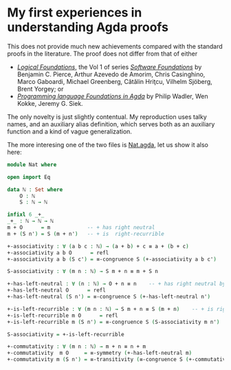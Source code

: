 # My first experiences in understanding Agda proofs

This does not provide much new achievements compared with the standard proofs in the literature.
The proof does not differ from that of either

- [*Logical Foundations*](https://softwarefoundations.cis.upenn.edu/lf-current), the Vol 1 of series [*Software Foundations*](https://softwarefoundations.cis.upenn.edu) by Benjamin C. Pierce, Arthur Azevedo de Amorim, Chris Casinghino, Marco Gaboardi, Michael Greenberg, Cătălin Hriţcu, Vilhelm Sjöberg, Brent Yorgey; or
- [*Programming language Foundations in Agda*](https://plfa.github.io) by Philip Wadler, Wen Kokke, Jeremy G. Siek.

The only novelty is just slightly contentual. My reproduction uses talky names, and an auxiliary alias definition, which serves both as an auxiliary function and a kind of vague generalization.

The more interesing one of the two files is [Nat.agda](Nat.agda), let us show it also here:

```agda
module Nat where

open import Eq

data ℕ : Set where
    O : ℕ
    S : ℕ → ℕ

infixl 6 _+_
_+_ : ℕ → ℕ → ℕ
m + O      = m            -- + has right neutral
m + (S n') = S (m + n')   -- + is  right-recurrible

+-associativity : ∀ (a b c : ℕ) → (a + b) + c ≡ a + (b + c)
+-associativity a b O      = refl
+-associativity a b (S c') = ≡-congruence S (+-associativity a b c')

S-associativity : ∀ (m n : ℕ) → S m + n ≡ m + S n

+-has-left-neutral : ∀ (n : ℕ) → O + n ≡ n    -- + has right neutral by definition, having also left neutral is a theorem to be proven
+-has-left-neutral O      = refl
+-has-left-neutral (S n') = ≡-congruence S (+-has-left-neutral n')

+-is-left-recurrible : ∀ (m n : ℕ) → S m + n ≡ S (m + n)    -- + is right-recurrible by definition, being also left-recurrible is a theorem to be proven
+-is-left-recurrible m O      = refl
+-is-left-recurrible m (S n') = ≡-congruence S (S-associativity m n')

S-associativity = +-is-left-recurrible

+-commutativity : ∀ (m n : ℕ) → m + n ≡ n + m
+-commutativity  m O     = ≡-symmetry (+-has-left-neutral m)
+-commutativity m (S n') = ≡-transitivity (≡-congruence S (+-commutativity m n')) (≡-symmetry (+-is-left-recurrible n' m))
```

